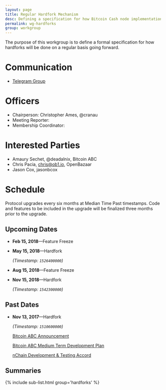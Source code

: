 ```yaml
---
layout: page
title: Regular Hardfork Mechanism
desc: Defining a specification for how Bitcoin Cash node implementations will execute hardforks on a regular basis.
permalink: wg-hardforks
group: workgroup
---
```



The purpose of this workgroup is to define a formal specification for how
hardforks will be done on a regular basis going forward.

# Communication

* [Telegram Group](https://t.me/joinchat/HCYr50he2qn0A9bSLZWoqg)

# Officers

 * Chairperson: Christopher Ames, @cranau
 * Meeting Reporter:
 * Membership Coordinator:
 
# Interested Parties

- Amaury Sechet, @deadalnix, Bitcoin ABC
- Chris Pacia, chris@ob1.io, OpenBazaar
- Jason Cox, jasonbcox

# Schedule

Protocol upgrades every six months at Median Time Past timestamps. Code and features to be included in the upgrade will be finalized three months prior to the upgrade.

## Upcoming Dates

* **Feb 15, 2018**—Feature Freeze

* **May 15, 2018**—Hardfork
  
  _(Timestamp: `1526400000`)_

* **Aug 15, 2018**—Feature Freeze

* **Nov 15, 2018**—Hardfork
  
  _(Timestamp: `1542300000`)_

## Past Dates

* **Nov 13, 2017**—Hardfork
  
  _(Timestamp: `1510600000`)_
  
  [Bitcoin ABC Announcement](https://www.bitcoinabc.org/november)
  
  [Bitcoin ABC Medium Term Development Plan](https://www.bitcoinabc.org/bitcoin-abc-medium-term-development)
  
  [nChain Development & Testing Accord](https://nchain.com/en/blog/bitcoin-cash-development-testing-accord/)

## Summaries

{% include sub-list.html group='hardforks' %}
